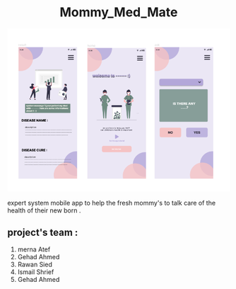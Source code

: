 <h1 align="center" id="title">Mommy_Med_Mate</h1>

<p align="center"><img src="https://github.com/mernaatef28/app_project1/blob/main/Screenshot%202024-03-05%20151243.png?raw=true" alt="project-image"></p>

<p id="description">expert system mobile app to help the fresh mommy's to talk care of the health of their new born .</p>

<h2>project's team :</h2>

1) merna Atef 
2) Gehad Ahmed 
3) Rawan Sied
4) Ismail Shrief 
5) Gehad Ahmed
